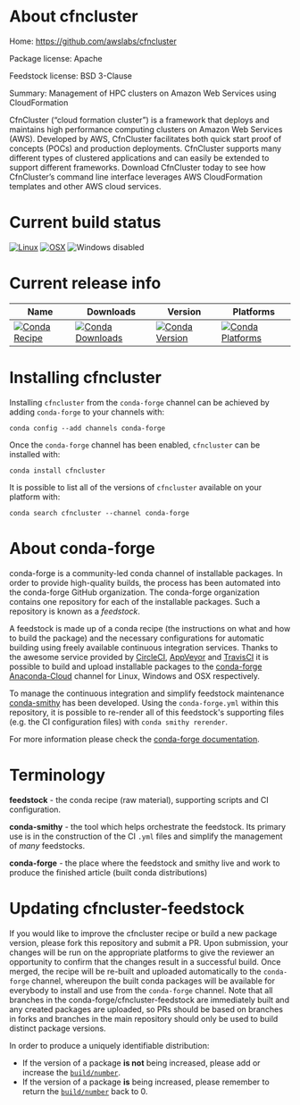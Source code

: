 About cfncluster
================

Home: https://github.com/awslabs/cfncluster

Package license: Apache

Feedstock license: BSD 3-Clause

Summary: Management of HPC clusters on Amazon Web Services using CloudFormation

CfnCluster (“cloud formation cluster”) is a framework that deploys and maintains high performance computing clusters on
Amazon Web Services (AWS). Developed by AWS, CfnCluster facilitates both quick start proof of concepts (POCs) and
production deployments. CfnCluster supports many different types of clustered applications and can easily be extended to
support different frameworks. Download CfnCluster today to see how CfnCluster’s command line interface leverages AWS
CloudFormation templates and other AWS cloud services.


Current build status
====================

[![Linux](https://img.shields.io/circleci/project/github/conda-forge/cfncluster-feedstock/master.svg?label=Linux)](https://circleci.com/gh/conda-forge/cfncluster-feedstock)
[![OSX](https://img.shields.io/travis/conda-forge/cfncluster-feedstock/master.svg?label=macOS)](https://travis-ci.org/conda-forge/cfncluster-feedstock)
![Windows disabled](https://img.shields.io/badge/Windows-disabled-lightgrey.svg)

Current release info
====================

| Name | Downloads | Version | Platforms |
| --- | --- | --- | --- |
| [![Conda Recipe](https://img.shields.io/badge/recipe-cfncluster-green.svg)](https://anaconda.org/conda-forge/cfncluster) | [![Conda Downloads](https://img.shields.io/conda/dn/conda-forge/cfncluster.svg)](https://anaconda.org/conda-forge/cfncluster) | [![Conda Version](https://img.shields.io/conda/vn/conda-forge/cfncluster.svg)](https://anaconda.org/conda-forge/cfncluster) | [![Conda Platforms](https://img.shields.io/conda/pn/conda-forge/cfncluster.svg)](https://anaconda.org/conda-forge/cfncluster) |

Installing cfncluster
=====================

Installing `cfncluster` from the `conda-forge` channel can be achieved by adding `conda-forge` to your channels with:

```
conda config --add channels conda-forge
```

Once the `conda-forge` channel has been enabled, `cfncluster` can be installed with:

```
conda install cfncluster
```

It is possible to list all of the versions of `cfncluster` available on your platform with:

```
conda search cfncluster --channel conda-forge
```


About conda-forge
=================

conda-forge is a community-led conda channel of installable packages.
In order to provide high-quality builds, the process has been automated into the
conda-forge GitHub organization. The conda-forge organization contains one repository
for each of the installable packages. Such a repository is known as a *feedstock*.

A feedstock is made up of a conda recipe (the instructions on what and how to build
the package) and the necessary configurations for automatic building using freely
available continuous integration services. Thanks to the awesome service provided by
[CircleCI](https://circleci.com/), [AppVeyor](https://www.appveyor.com/)
and [TravisCI](https://travis-ci.org/) it is possible to build and upload installable
packages to the [conda-forge](https://anaconda.org/conda-forge)
[Anaconda-Cloud](https://anaconda.org/) channel for Linux, Windows and OSX respectively.

To manage the continuous integration and simplify feedstock maintenance
[conda-smithy](https://github.com/conda-forge/conda-smithy) has been developed.
Using the ``conda-forge.yml`` within this repository, it is possible to re-render all of
this feedstock's supporting files (e.g. the CI configuration files) with ``conda smithy rerender``.

For more information please check the [conda-forge documentation](https://conda-forge.org/docs/).

Terminology
===========

**feedstock** - the conda recipe (raw material), supporting scripts and CI configuration.

**conda-smithy** - the tool which helps orchestrate the feedstock.
                   Its primary use is in the construction of the CI ``.yml`` files
                   and simplify the management of *many* feedstocks.

**conda-forge** - the place where the feedstock and smithy live and work to
                  produce the finished article (built conda distributions)


Updating cfncluster-feedstock
=============================

If you would like to improve the cfncluster recipe or build a new
package version, please fork this repository and submit a PR. Upon submission,
your changes will be run on the appropriate platforms to give the reviewer an
opportunity to confirm that the changes result in a successful build. Once
merged, the recipe will be re-built and uploaded automatically to the
`conda-forge` channel, whereupon the built conda packages will be available for
everybody to install and use from the `conda-forge` channel.
Note that all branches in the conda-forge/cfncluster-feedstock are
immediately built and any created packages are uploaded, so PRs should be based
on branches in forks and branches in the main repository should only be used to
build distinct package versions.

In order to produce a uniquely identifiable distribution:
 * If the version of a package **is not** being increased, please add or increase
   the [``build/number``](https://conda.io/docs/user-guide/tasks/build-packages/define-metadata.html#build-number-and-string).
 * If the version of a package **is** being increased, please remember to return
   the [``build/number``](https://conda.io/docs/user-guide/tasks/build-packages/define-metadata.html#build-number-and-string)
   back to 0.
